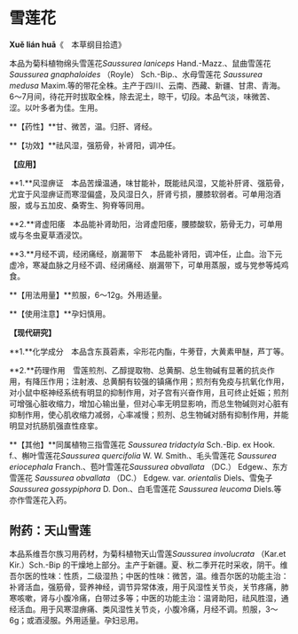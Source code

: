 # 雪莲花

**Xuě lián huā**《　本草纲目拾遗》

本品为菊科植物绵头雪莲花*Saussurea laniceps* Hand.-Mazz.、鼠曲雪莲花*Saussurea gnaphaloides* （Royle） Sch.-Bip.、水母雪莲花 *Saussurea medusa* Maxim.等的带花全株。主产于四川、云南、西藏、新疆、甘肃、青海。6～7月间，待花开时拔取全株，除去泥土，晾干，切段。本品气淡，味微苦、涩。以叶多者为佳。生用。

**【药性】**甘、微苦，温。归肝、肾经。

**【功效】**祛风湿，强筋骨，补肾阳，调冲任。

**【应用】**

**1.**风湿痹证　本品苦燥温通，味甘能补，既能祛风湿，又能补肝肾、强筋骨，尤宜于风湿痹证而寒湿偏盛，及风湿日久，肝肾亏损，腰膝软弱者。可单用泡酒服，或与五加皮、桑寄生、狗脊等同用。

**2.**肾虚阳痿　本品能补肾助阳，治肾虚阳痿，腰膝酸软，筋骨无力，可单用或与冬虫夏草酒浸饮。

**3.**月经不调，经闭痛经，崩漏带下　本品能补肾阳，调冲任，止血。治下元虚冷，寒凝血脉之月经不调、经闭痛经、崩漏带下，可单用蒸服，或与党参等炖鸡食。

**【用法用量】**煎服，6～12g。外用适量。

**【使用注意】**孕妇慎用。

**【现代研究】**

**1.**化学成分　本品含东莨菪素，伞形花内酯，牛蒡苷，大黄素甲醚，芦丁等。

**2.**药理作用　雪莲煎剂、乙醇提取物、总黄酮、总生物碱有显著的抗炎作用，有降压作用；注射液、总黄酮有较强的镇痛作用；煎剂有免疫与抗氧化作用，对小鼠中枢神经系统有明显的抑制作用，对子宫有兴奋作用，且可终止妊娠；煎剂可增强心脏收缩力，增加心输出量，但对心率无明显影响，而总生物碱则对心脏有抑制作用，使心肌收缩力减弱，心率减慢；煎剂、总生物碱对肠有抑制作用，并能明显对抗肠肌强直性痉挛。

**【其他】**同属植物三指雪莲花 *Saussurea tridactyla* Sch.-Bip. ex Hook. f.、槲叶雪莲花*Saussurea quercifolia* W. W. Smith.、毛头雪莲花 *Saussurea eriocephala* Franch.、苞叶雪莲花*Saussurea obvallata* （DC.） Edgew.、东方雪莲花 *Saussurea obvallata* （DC.） Edgew. var. *orientalis* Diels、雪兔子 *Saussurea gossypiphora* D. Don.、白毛雪莲花 *Saussurea leucoma* Diels.等亦作雪莲花入药。

## 附药：天山雪莲

本品系维吾尔族习用药材，为菊科植物天山雪莲*Saussurea involucrata* （Kar.et Kir.）Sch.-Bip 的干燥地上部分。主产于新疆。夏、秋二季开花时采收，阴干。维吾尔医的性味：性质，二级湿热；中医的性味：微苦，温。维吾尔医的功能主治：补肾活血，强筋骨，营养神经，调节异常体液，用于风湿性关节炎，关节疼痛，肺寒咳嗽，肾与小腹冷痛，白带过多等；中医的功能主治：温肾助阳，祛风胜湿，通经活血。用于风寒湿痹痛、类风湿性关节炎，小腹冷痛，月经不调。煎服，3～6g；或酒浸服。外用适量。孕妇忌用。